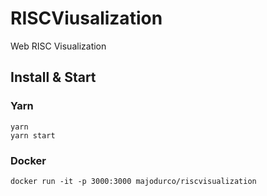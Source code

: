 # RISCViusalization
Web RISC Visualization

## Install & Start
### Yarn
```
yarn
yarn start
```
### Docker
```
docker run -it -p 3000:3000 majodurco/riscvisualization
```
